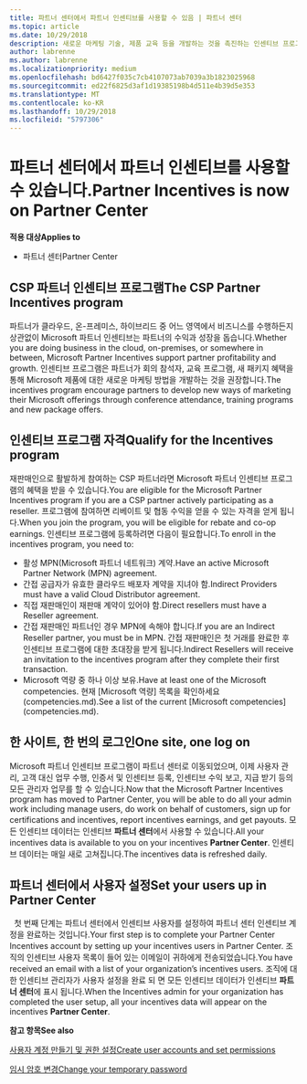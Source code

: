 ```yaml
---
title: 파트너 센터에서 파트너 인센티브를 사용할 수 있음 | 파트너 센터
ms.topic: article
ms.date: 10/29/2018
description: 새로운 마케팅 기술, 제품 교육 등을 개발하는 것을 촉진하는 인센티브 프로그램
author: labrenne
ms.author: labrenne
ms.localizationpriority: medium
ms.openlocfilehash: bd6427f035c7cb4107073ab7039a3b1823025968
ms.sourcegitcommit: ed22f6825d3af1d19385198b4d511e4b39d5e353
ms.translationtype: MT
ms.contentlocale: ko-KR
ms.lasthandoff: 10/29/2018
ms.locfileid: "5797306"
---
```

# <a name="partner-incentives-is-now-on-partner-center"></a><span data-ttu-id="f8894-103">파트너 센터에서 파트너 인센티브를 사용할 수 있습니다.</span><span class="sxs-lookup"><span data-stu-id="f8894-103">Partner Incentives is now on Partner Center</span></span> 

**<span data-ttu-id="f8894-104">적용 대상</span><span class="sxs-lookup"><span data-stu-id="f8894-104">Applies to</span></span>**

-  <span data-ttu-id="f8894-105">파트너 센터</span><span class="sxs-lookup"><span data-stu-id="f8894-105">Partner Center</span></span>

## <a name="the-csp-partner-incentives-program"></a><span data-ttu-id="f8894-106">CSP 파트너 인센티브 프로그램</span><span class="sxs-lookup"><span data-stu-id="f8894-106">The CSP Partner Incentives program</span></span>

<span data-ttu-id="f8894-107">파트너가 클라우드, 온-프레미스, 하이브리드 중 어느 영역에서 비즈니스를 수행하든지 상관없이 Microsoft 파트너 인센티브는 파트너의 수익과 성장을 돕습니다.</span><span class="sxs-lookup"><span data-stu-id="f8894-107">Whether you are doing business in the cloud, on-premises, or somewhere in between, Microsoft Partner Incentives support partner profitability and growth.</span></span> <span data-ttu-id="f8894-108">인센티브 프로그램은 파트너가 회의 참석자, 교육 프로그램, 새 패키지 혜택을 통해 Microsoft 제품에 대한 새로운 마케팅 방법을 개발하는 것을 권장합니다.</span><span class="sxs-lookup"><span data-stu-id="f8894-108">The incentives program encourage partners to develop new ways of marketing their Microsoft offerings through conference attendance, training programs and new package offers.</span></span> 

## <a name="qualify-for-the-incentives-program"></a><span data-ttu-id="f8894-109">인센티브 프로그램 자격</span><span class="sxs-lookup"><span data-stu-id="f8894-109">Qualify for the Incentives program</span></span>

<span data-ttu-id="f8894-110">재판매인으로 활발하게 참여하는 CSP 파트너라면 Microsoft 파트너 인센티브 프로그램의 혜택을 받을 수 있습니다.</span><span class="sxs-lookup"><span data-stu-id="f8894-110">You are eligible for the Microsoft Partner Incentives program if you are a CSP partner actively participating as a reseller.</span></span>
<span data-ttu-id="f8894-111">프로그램에 참여하면 리베이트 및 협동 수익을 얻을 수 있는 자격을 얻게 됩니다.</span><span class="sxs-lookup"><span data-stu-id="f8894-111">When you join the program, you will be eligible for rebate and co-op earnings.</span></span> <span data-ttu-id="f8894-112">인센티브 프로그램에 등록하려면 다음이 필요합니다.</span><span class="sxs-lookup"><span data-stu-id="f8894-112">To enroll in the incentives program, you need to:</span></span> 
-   <span data-ttu-id="f8894-113">활성 MPN(Microsoft 파트너 네트워크) 계약.</span><span class="sxs-lookup"><span data-stu-id="f8894-113">Have an active Microsoft Partner Network (MPN) agreement.</span></span>  
-   <span data-ttu-id="f8894-114">간접 공급자가 유효한 클라우드 배포자 계약을 지녀야 함.</span><span class="sxs-lookup"><span data-stu-id="f8894-114">Indirect Providers must have a valid Cloud Distributor agreement.</span></span>
-   <span data-ttu-id="f8894-115">직접 재판매인이 재판매 계약이 있어야 함.</span><span class="sxs-lookup"><span data-stu-id="f8894-115">Direct resellers must have a Reseller agreement.</span></span>
-   <span data-ttu-id="f8894-116">간접 재판매인 파트너인 경우 MPN에 속해야 합니다.</span><span class="sxs-lookup"><span data-stu-id="f8894-116">If you are an Indirect Reseller partner, you must be in MPN.</span></span> <span data-ttu-id="f8894-117">간접 재판매인은 첫 거래를 완료한 후 인센티브 프로그램에 대한 초대장을 받게 됩니다.</span><span class="sxs-lookup"><span data-stu-id="f8894-117">Indirect Resellers will receive an invitation to the incentives program after they complete their first transaction.</span></span> 
-   <span data-ttu-id="f8894-118">Microsoft 역량 중 하나 이상 보유.</span><span class="sxs-lookup"><span data-stu-id="f8894-118">Have at least one of the Microsoft competencies.</span></span> <span data-ttu-id="f8894-119">현재 [Microsoft 역량] 목록을 확인하세요(competencies.md).</span><span class="sxs-lookup"><span data-stu-id="f8894-119">See a list of the current [Microsoft competencies] (competencies.md).</span></span>

## <a name="one-site-one-log-on"></a><span data-ttu-id="f8894-120">한 사이트, 한 번의 로그인</span><span class="sxs-lookup"><span data-stu-id="f8894-120">One site, one log on</span></span>

<span data-ttu-id="f8894-121">Microsoft 파트너 인센티브 프로그램이 파트너 센터로 이동되었으며, 이제 사용자 관리, 고객 대신 업무 수행, 인증서 및 인센티브 등록, 인센티브 수익 보고, 지급 받기 등의 모든 관리자 업무를 할 수 있습니다.</span><span class="sxs-lookup"><span data-stu-id="f8894-121">Now that the Microsoft Partner Incentives program has moved to Partner Center, you will be able to do all your admin work including manage users, do work on behalf of customers, sign up for certifications and incentives, report incentives earnings, and get payouts.</span></span> <span data-ttu-id="f8894-122">모든 인센티브 데이터는 인센티브 **파트너 센터**에서 사용할 수 있습니다.</span><span class="sxs-lookup"><span data-stu-id="f8894-122">All your incentives data is available to you on your incentives **Partner Center**.</span></span> <span data-ttu-id="f8894-123">인센티브 데이터는 매일 새로 고쳐집니다.</span><span class="sxs-lookup"><span data-stu-id="f8894-123">The incentives data is refreshed daily.</span></span>
 
## <a name="set-your-users-up-in-partner-center"></a><span data-ttu-id="f8894-124">파트너 센터에서 사용자 설정</span><span class="sxs-lookup"><span data-stu-id="f8894-124">Set your users up in Partner Center</span></span>
 
<span data-ttu-id="f8894-125">첫 번째 단계는 파트너 센터에서 인센티브 사용자를 설정하여 파트너 센터 인센티브 계정을 완료하는 것입니다.</span><span class="sxs-lookup"><span data-stu-id="f8894-125">Your first step is to complete your Partner Center Incentives account by setting up your incentives users in Partner Center.</span></span> <span data-ttu-id="f8894-126">조직의 인센티브 사용자 목록이 들어 있는 이메일이 귀하에게 전송되었습니다.</span><span class="sxs-lookup"><span data-stu-id="f8894-126">You have received an email with a list of your organization’s incentives users.</span></span> <span data-ttu-id="f8894-127">조직에 대 한 인센티브 관리자가 사용자 설정을 완료 되 면 모든 인센티브 데이터가 인센티브 **파트너 센터**에 표시 됩니다.</span><span class="sxs-lookup"><span data-stu-id="f8894-127">When the Incentives admin for your organization has completed the user setup, all your incentives data will appear on the incentives **Partner Center**.</span></span>

**<span data-ttu-id="f8894-128">참고 항목</span><span class="sxs-lookup"><span data-stu-id="f8894-128">See also</span></span>**

[<span data-ttu-id="f8894-129">사용자 계정 만들기 및 권한 설정</span><span class="sxs-lookup"><span data-stu-id="f8894-129">Create user accounts and set permissions</span></span>](create-user-accounts-and-set-permissions.md)

[<span data-ttu-id="f8894-130">임시 암호 변경</span><span class="sxs-lookup"><span data-stu-id="f8894-130">Change your temporary password</span></span>](change-your-temporary-password.md)

